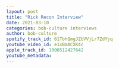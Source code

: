 ```yaml
---
layout: post
title: "Rick Recon Interview"
date: 2021-03-10
categories: bob-culture interviews
author: bob-culture
spotify_track_id: 61TbhQmgJZbVVjLr7ZdYjq
youtube_video_id: e1xBmACXK4c
apple_track_id: 1000512427642
youtube_metadata: 
---
```

